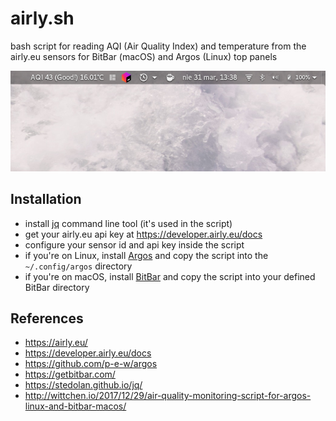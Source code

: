airly.sh
=========
bash script for reading AQI (Air Quality Index) and temperature from the airly.eu sensors for BitBar (macOS) and Argos (Linux) top panels

![screenshot](screenshot.png)

Installation
-------------
- install [jq](https://stedolan.github.io/jq/) command line tool (it's used in the script)
- get your airly.eu api key at https://developer.airly.eu/docs
- configure your sensor id and api key inside the script
- if you're on Linux, install [Argos](https://github.com/p-e-w/argos) and copy the script into the `~/.config/argos` directory
- if you're on macOS, install [BitBar](https://getbitbar.com/) and copy the script into your defined BitBar directory

References
----------
- https://airly.eu/
- https://developer.airly.eu/docs
- https://github.com/p-e-w/argos
- https://getbitbar.com/
- https://stedolan.github.io/jq/
- http://wittchen.io/2017/12/29/air-quality-monitoring-script-for-argos-linux-and-bitbar-macos/
